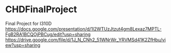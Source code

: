 # CHDFinalProject
Final Project for I310D
https://docs.google.com/presentation/d/1l2WTUzJtzut4gm8Lexaz7MPTL-FgB2RA1BCQOjPBCug/edit?usp=sharing 
https://drive.google.com/file/d/1J_N_CNh2_51WNrWr_YRVMSd41K2ZfHbu/view?usp=sharing 
